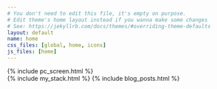 ```yaml
---
# You don't need to edit this file, it's empty on purpose.
# Edit theme's home layout instead if you wanna make some changes
# See: https://jekyllrb.com/docs/themes/#overriding-theme-defaults
layout: default
name: home
css_files: [global, home, icons]
js_files: [home]
---
```

<div class="bg-img"></div>
<main class="home">
  <section class="screen-wrapper">
    {% include pc_screen.html %}
  </section>

  <div class="bottom-page-wrapper">
    {% include my_stack.html %}
    {% include blog_posts.html %}
  </div>
</main>
<!-- 
<div>Icons made by <a href="http://www.freepik.com" title="Freepik">Freepik</a> from <a href="https://www.flaticon.com/" title="Flaticon">www.flaticon.com</a> is licensed by <a href="http://creativecommons.org/licenses/by/3.0/" title="Creative Commons BY 3.0" target="_blank">CC 3.0 BY</a></div> -->